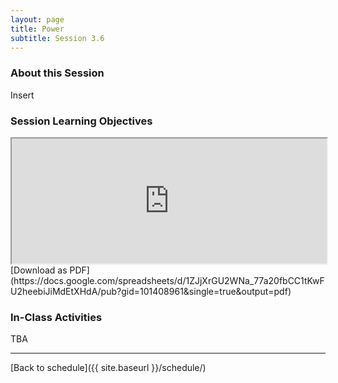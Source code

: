 ```yaml
---
layout: page
title: Power
subtitle: Session 3.6
---
```


### About this Session

Insert

### Session Learning Objectives
<iframe width="100%" height="200" src="https://docs.google.com/spreadsheets/d/1ZJjXrGU2WNa_77a20fbCC1tKwFU2heebiJiMdEtXHdA/pubhtml?gid=101408961&amp;single=true&amp;widget=true&amp;headers=false"></iframe>
[Download as PDF](https://docs.google.com/spreadsheets/d/1ZJjXrGU2WNa_77a20fbCC1tKwFU2heebiJiMdEtXHdA/pub?gid=101408961&single=true&output=pdf)

### In-Class Activities

TBA

* * *

[Back to schedule]({{ site.baseurl }}/schedule/)